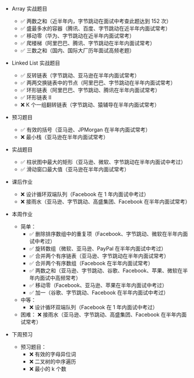 * Array 实战题目

  * ✅ 两数之和（近半年内，字节跳动在面试中考查此题达到 152 次）
  * ✅ 盛最多水的容器（腾讯、百度、字节跳动在近半年内面试常考）
  * ✅ 移动零（华为、字节跳动在近半年内面试常考）
  * ✅ 爬楼梯（阿里巴巴、腾讯、字节跳动在半年内面试常考）
  * ✅ 三数之和（国内、国际大厂历年面试高频老题）

* Linked List 实战题目
  * ✅ 反转链表（字节跳动、亚马逊在半年内面试常考）
  * ✅ 两两交换链表中的节点（阿里巴巴、字节跳动在半年内面试常考）
  * ✅ 环形链表（阿里巴巴、字节跳动、腾讯在半年内面试常考）
  * ✅ 环形链表 II
  * ❌ K 个一组翻转链表（字节跳动、猿辅导在半年内面试常考）

* 预习题目
  * ✅ 有效的括号（亚马逊、JPMorgan 在半年内面试常考）
  * ❌ 最小栈（亚马逊在半年内面试常考）

* 实战题目
  * ✅ 柱状图中最大的矩形（亚马逊、微软、字节跳动在半年内面试中考过）
  * ✅ 滑动窗口最大值（亚马逊在半年内面试常考）

* 课后作业
  * ❌ 设计循环双端队列（Facebook 在 1 年内面试中考过）
  * ❌ 接雨水（亚马逊、字节跳动、高盛集团、Facebook 在半年内面试常考）

* 本周作业
  * 简单：
    * ✅ 删除排序数组中的重复项（Facebook、字节跳动、微软在半年内面试中考过）
    * ✅ 旋转数组（微软、亚马逊、PayPal 在半年内面试中考过）
    * ✅ 合并两个有序链表（亚马逊、字节跳动在半年内面试常考）
    * ✅ 合并两个有序数组（Facebook 在半年内面试常考）
    * ✅ 两数之和（亚马逊、字节跳动、谷歌、Facebook、苹果、微软在半年内面试中高频常考）
    * ✅ 移动零（Facebook、亚马逊、苹果在半年内面试中考过）
    * ✅ 加一（谷歌、字节跳动、Facebook 在半年内面试中考过）
  * 中等：
    * ❌ 设计循环双端队列（Facebook 在 1 年内面试中考过）
  * 困难：
    ❌ 接雨水（亚马逊、字节跳动、高盛集团、Facebook 在半年内面试常考）

* 下周预习
  * 预习题目：
    * ❌ 有效的字母异位词
    * ❌ 二叉树的中序遍历
    * ❌ 最小的 k 个数
